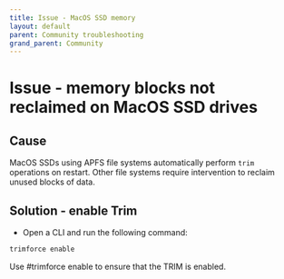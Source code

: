 ```yaml
---
title: Issue - MacOS SSD memory
layout: default
parent: Community troubleshooting
grand_parent: Community
---
```


# Issue - memory blocks not reclaimed on MacOS SSD drives

## Cause

MacOS SSDs using APFS file systems automatically perform `trim` operations on restart. Other file systems require intervention to reclaim unused blocks of data.

## Solution - enable Trim

* Open a CLI and run the following command:

```sh
trimforce enable
```

Use #trimforce enable to ensure that the TRIM is enabled.
